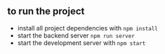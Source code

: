 ## to run the project
* install all project dependencies with `npm install`
* start the backend server `npm run server`
* start the development server with `npm start`
